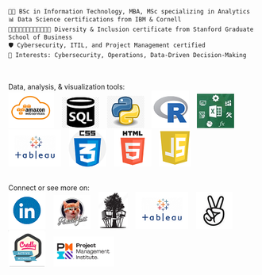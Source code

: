     🧑‍🎓 BSc in Information Technology, MBA, MSc specializing in Analytics
    📊 Data Science certifications from IBM & Cornell
    ✊🏾👨🏿‍🤝‍👨🏳️‍🌈🏳️‍⚧️👩‍🦽 Diversity & Inclusion certificate from Stanford Graduate School of Business
    🛡️ Cybersecurity, ITIL, and Project Management certified
    💬 Interests: Cybersecurity, Operations, Data-Driven Decision-Making

<br><br>
Data, analysis, & visualization tools:<br>
<img src="https://github.com/dowosage/dowosage/blob/main/AWS.png"> &nbsp;&nbsp;
<img src="https://github.com/dowosage/dowosage/blob/main/sql.png"> &nbsp;&nbsp;
<img src="https://github.com/dowosage/dowosage/blob/main/icon-03-python.png"> &nbsp;&nbsp;
<img src="https://github.com/dowosage/dowosage/blob/main/Rstudio.png"> &nbsp;&nbsp;
<img src="https://github.com/dowosage/dowosage/blob/main/excel.jpg"> &nbsp;&nbsp;
<img src="https://github.com/dowosage/dowosage/blob/main/tableau.png"> &nbsp;&nbsp;
<img src="https://github.com/dowosage/dowosage/blob/main/css.png"> &nbsp;&nbsp;
<img src="https://github.com/dowosage/dowosage/blob/main/html.png"> &nbsp;&nbsp;
<img src="https://github.com/dowosage/dowosage/blob/main/JS.png"> &nbsp;&nbsp;

<br>
Connect or see more on:<br>
<a href="https://www.linkedin.com/in/dowosage/" target="_blank" rel="noopener noreferrer">
<img src="https://github.com/dowosage/dowosage/blob/main/linkedin.gif"></a> &nbsp;&nbsp;
<a href="https://www.producthunt.com/@dow_osage/" target="_blank" rel="noopener noreferrer">
<img src="https://github.com/dowosage/dowosage/blob/main/glasshole_kitty_logo.png"></a> &nbsp;&nbsp;
<a href="https://www.wiredtreehouse.org/" target="_blank" rel="noopener noreferrer">
<img src="https://github.com/dowosage/dowosage/blob/main/WTH-logo-sm.png"></a> &nbsp;&nbsp; 
<a href="https://public.tableau.com/app/profile/dowosage/" target="_blank" rel="noopener noreferrer">
<img src="https://github.com/dowosage/dowosage/blob/main/tableau.png"></a> &nbsp;&nbsp;
<a href="https://wellfound.com/u/dow-osage/" target="_blank" rel="noopener noreferrer">
<img src="https://github.com/dowosage/dowosage/blob/main/angel.jpg"></a> &nbsp;&nbsp;
<a href="https://www.credly.com/users/dowosage/" target="_blank" rel="noopener noreferrer">
<img src="https://github.com/dowosage/dowosage/blob/main/credly.png"></a> &nbsp;&nbsp;
<a href="https://community.pmi.org/profile/dowosage" target="_blank" rel="noopener noreferrer">
<img src="https://github.com/dowosage/dowosage/blob/main/PMILogo.png"></a> &nbsp;&nbsp;
